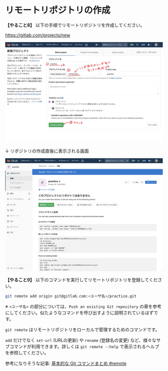 # リモートリポジトリの作成

**【やること8】** 以下の手順でリモートリポジトリを作成してください。

https://gitlab.com/projects/new

![リポジトリの新規作成画面](./media/new-repo.jpg)

↓ リポジトリの作成直後に表示される画面

![リポジトリ作成直後の画面](./media/initial-screen.png)

**【やること9】** 以下のコマンドを実行してリモートリポジトリを登録してください。

```bash
git remote add origin git@gitlab.com:<ユーザ名>/practice.git
```

※ ``<ユーザ名>`` の部分については、``Push an existing Git repository`` の章を参考にしてください。似たようなコマンドを呼び出すように説明されているはずです。

``git remote`` はリモートリポジトリをローカルで管理するためのコマンドです。

``add`` だけでなく ``set-url`` (URLの更新) や ``rename`` (登録名の変更) など、様々なサブコマンドが利用できます。詳しくは ``git remote --help`` で表示されるヘルプを参照してください。

参考になりそうな記事: [基本的な Git コマンドまとめ #remote](https://qiita.com/2m1tsu3/items/6d49374230afab251337#remote)
